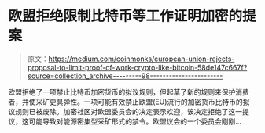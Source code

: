 # 欧盟拒绝限制比特币等工作证明加密的提案

> 原文：<https://medium.com/coinmonks/european-union-rejects-proposal-to-limit-proof-of-work-crypto-like-bitcoin-58de147c667f?source=collection_archive---------98----------------------->

欧盟拒绝了一项禁止比特币加密货币的拟议规则，但起草了新的规则来保护消费者，并使采矿更具弹性。一项可能有效禁止欧盟(EU)流行的加密货币比特币的拟议规则已被废除。加密社区对欧盟委员会的决定表示欢迎，该决定拒绝了这一提议，这可能导致对能源密集型采矿形式的禁令。欧盟议会的一个委员会刚刚…